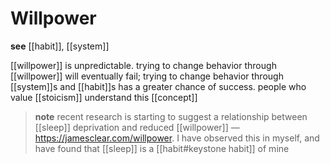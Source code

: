 # Willpower

**see** [[habit]], [[system]]

[[willpower]] is unpredictable. trying to change behavior through [[willpower]] will eventually fail; trying to change behavior through [[system]]s and [[habit]]s has a greater chance of success. people who value [[stoicism]] understand this [[concept]]

> **note** recent research is starting to suggest a relationship between [[sleep]] deprivation and reduced [[willpower]] &mdash; <https://jamesclear.com/willpower>. I have observed this in myself, and have found that [[sleep]] is a [[habit#keystone habit]] of mine
